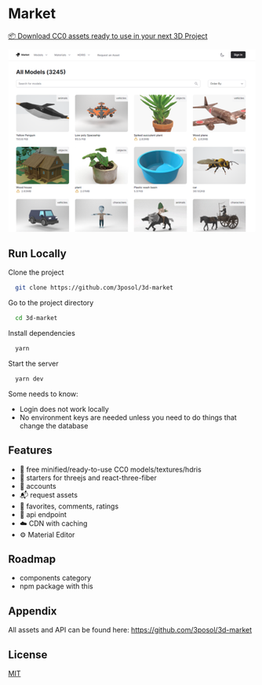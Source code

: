 # Market

[📦 Download CC0 assets ready to use in your next 3D Project](https://3d-market.vercel.app)

![IMG](./home.png)

## Run Locally

Clone the project

```bash
  git clone https://github.com/3posol/3d-market
```

Go to the project directory

```bash
  cd 3d-market
```

Install dependencies

```bash
  yarn
```

Start the server

```bash
  yarn dev
```

Some needs to know:

- Login does not work locally
- No environment keys are needed unless you need to do things that change the database

## Features

- 🔎 free minified/ready-to-use CC0 models/textures/hdris
- 🚥 starters for threejs and react-three-fiber
- 👥 accounts
- 📬 request assets
- 🥇 favorites, comments, ratings
- 🔌 api endpoint
- ☁️ CDN with caching
- ⚙️ Material Editor

## Roadmap

- components category
- npm package with this

## Appendix

All assets and API can be found here: https://github.com/3posol/3d-market

## License

[MIT](https://github.com/3posol/licenses)
